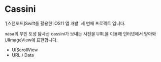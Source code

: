 # Cassini
 '[스탠포드]Swift를 활용한 iOS11 앱 개발' 세 번째 프로젝트 입니다.



nasa의 무인 토성 탐사선 cassini가 보내는 사진을 URL을 이용해 인터넷에서 받아와 UIImageView에 표현합니다.



- UIScrollView
- URL / Data

